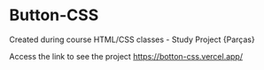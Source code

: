 # Button-CSS

Created during course HTML/CSS classes - Study Project {Parças}

Access the link to see the project <https://botton-css.vercel.app/>
